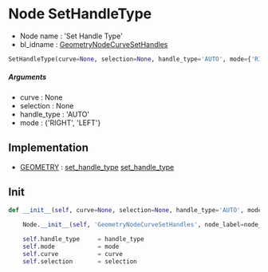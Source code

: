 # Node SetHandleType

- Node name : 'Set Handle Type'
- bl_idname : [GeometryNodeCurveSetHandles](https://docs.blender.org/api/current/bpy.types.GeometryNodeCurveSetHandles.html)


``` python
SetHandleType(curve=None, selection=None, handle_type='AUTO', mode={'RIGHT', 'LEFT'}, node_label=None, node_color=None)
```
##### Arguments

- curve : None
- selection : None
- handle_type : 'AUTO'
- mode : {'RIGHT', 'LEFT'}

## Implementation

- [GEOMETRY](/docs/GeoNodes/socket_GEOMETRY.md) : [set_handle_type](/docs/GeoNodes/socket_GEOMETRY.md#set_handle_type) [set_handle_type](/docs/GeoNodes/socket_GEOMETRY.md#set_handle_type)

## Init

``` python
def __init__(self, curve=None, selection=None, handle_type='AUTO', mode={'RIGHT', 'LEFT'}, node_label=None, node_color=None):

    Node.__init__(self, 'GeometryNodeCurveSetHandles', node_label=node_label, node_color=node_color)

    self.handle_type     = handle_type
    self.mode            = mode
    self.curve           = curve
    self.selection       = selection
```
